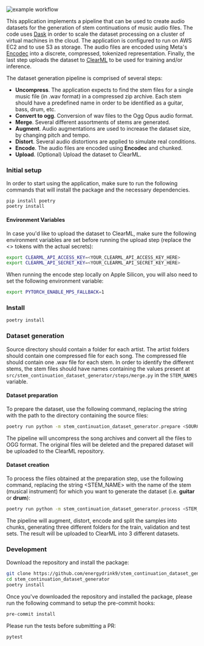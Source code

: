 ![example workflow](https://github.com/energydrink9/stem_continuation_dataset_generator/actions/workflows/python-app.yml/badge.svg)


This application implements a pipeline that can be used to create audio datasets for the generation of stem continuations of music audio files. The code uses [Dask](https://www.dask.org/) in order to scale the dataset processing on a cluster of virtual machines in the cloud. The application is configured to run on AWS EC2 and to use S3 as storage. The audio files are encoded using Meta's [Encodec](https://github.com/facebookresearch/encodec) into a discrete, compressed, tokenized representation. Finally, the last step uploads the dataset to [ClearML](https://clear.ml) to be used for training and/or inference.

The dataset generation pipeline is comprised of several steps:
- **Uncompress**. The application expects to find the stem files for a single music file (in .wav format) in a compressed zip archive. Each stem should have a predefined name in order to be identified as a guitar, bass, drum, etc.
- **Convert to ogg**. Conversion of wav files to the Ogg Opus audio format.
- **Merge**. Several different assortments of stems are generated.
- **Augment**. Audio augmentations are used to increase the dataset size, by changing pitch and tempo.
- **Distort**. Several audio distortions are applied to simulate real conditions.
- **Encode**. The audio files are encoded using **Encodec** and chunked.
- **Upload**. (Optional) Upload the dataset to ClearML.

### Initial setup

In order to start using the application, make sure to run the following commands that will install the package and the necessary dependencies.

```
pip install poetry
poetry install
```

#### Environment Variables

In case you'd like to upload the dataset to ClearML, make sure the following environment variables are set before running the upload step (replace the <> tokens with the actual secrets):

```sh
export CLEARML_API_ACCESS_KEY=<YOUR_CLEARML_API_ACCESS_KEY_HERE>
export CLEARML_API_SECRET_KEY=<YOUR_CLEARML_API_SECRET_KEY_HERE>
```

When running the encode step locally on Apple Silicon, you will also need to set the following environment variable:
```sh
export PYTORCH_ENABLE_MPS_FALLBACK=1
```

### Install

```sh
poetry install
```


### Dataset generation

Source directory should contain a folder for each artist. The artist folders should contain one compressed file for each song. The compressed file should contain one .wav file for each stem. In order to identify the different stems, the stem files should have names containing the values present at `src/stem_continuation_dataset_generator/steps/merge.py` in the `STEM_NAMES` variable.

#### Dataset preparation

To prepare the dataset, use the following command, replacing the string <SOURCE-DIRECTORY> with the path to the directory containing the source files:

```sh
poetry run python -m stem_continuation_dataset_generator.prepare <SOURCE-DIRECTORY>
```

The pipeline will uncompress the song archives and convert all the files to OGG format. The original files will be deleted and the prepared dataset will be uploaded to the ClearML repository.

#### Dataset creation

To process the files obtained at the preparation step, use the following command, replacing the string <STEM_NAME> with the name of the stem (musical instrument) for which you want to generate the dataset (i.e. **guitar** or **drum**):

```sh
poetry run python -m stem_continuation_dataset_generator.process <STEM_NAME>
```

The pipeline will augment, distort, encode and split the samples into chunks, generating three different folders for the train, validation and test sets. The result will be uploaded to ClearML into 3 different datasets.

### Development

Download the repository and install the package:

```sh
git clone https://github.com/energydrink9/stem_continuation_dataset_generator.git
cd stem_continuation_dataset_generator
poetry install
```

Once you've downloaded the repository and installed the package, please run the following command to setup the pre-commit hooks:
```sh
pre-commit install
```

Please run the tests before submitting a PR:
```sh
pytest
```